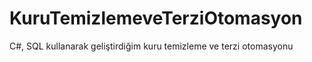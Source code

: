 # KuruTemizlemeveTerziOtomasyon
C#, SQL kullanarak geliştirdiğim kuru temizleme ve terzi otomasyonu

